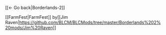 [[← Go back|Borderlands-2]]

[[FarmFest|FarmFest]] by[[Jim Raven|https://github.com/BLCM/BLCMods/tree/master/Borderlands%202%20mods/Jim%20Raven]]